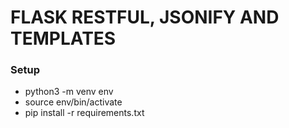 # FLASK RESTFUL, JSONIFY AND TEMPLATES

### Setup 

- python3 -m  venv env
- source env/bin/activate
- pip install -r requirements.txt 

